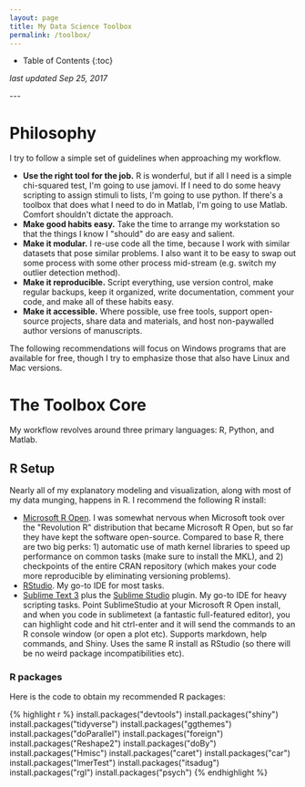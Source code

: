 ```yaml
---
layout: page
title: My Data Science Toolbox
permalink: /toolbox/
---
```


<style>
// Using numbers instead of bullets for listing
#markdown-toc ul {
    list-style: decimal;
}

#markdown-toc {
    border: 1px solid #aaa;
    padding: 1.5em;
    list-style: decimal;
    display: inline-block;
}
</style>

* Table of Contents
{:toc}
  
<p><i>last updated Sep 25, 2017</i></p>
---  
  
# Philosophy  
I try to follow a simple set of guidelines when approaching my workflow.
 - __Use the right tool for the job.__ R is wonderful, but if all I need is a simple chi-squared test, I'm going to use jamovi. If I need to do some heavy scripting to assign stimuli to lists, I'm going to use python. If there's a toolbox that does what I need to do in Matlab, I'm going to use Matlab. Comfort shouldn't dictate the approach.  
 - __Make good habits easy.__ Take the time to arrange my workstation so that the things I know I "should" do are easy and salient.
 - __Make it modular.__ I re-use code all the time, because I work with similar datasets that pose similar problems. I also want it to be easy to swap out some process with some other process mid-stream (e.g. switch my outlier detection method).
 - __Make it reproducible.__ Script everything, use version control, make regular backups, keep it organized, write documentation, comment your code, and make all of these habits easy.
 - __Make it accessible.__ Where possible, use free tools, support open-source projects, share data and materials, and host non-paywalled author versions of manuscripts.

The following recommendations will focus on Windows programs that are available for free, though I try to emphasize those that also have Linux and Mac versions.  
  
# The Toolbox Core
My workflow revolves around three primary languages: R, Python, and Matlab.  
  
## R Setup
Nearly all of my explanatory modeling and visualization, along with most of my data munging, happens in R. I recommend the following R install:

- [Microsoft R Open](https://mran.microsoft.com/open/). I was somewhat nervous when Microsoft took over the "Revolution R" distribution that became Microsoft R Open, but so far they have kept the software open-source. Compared to base R, there are two big perks: 1) automatic use of math kernel libraries to speed up performance on common tasks (make sure to install the MKL), and 2) checkpoints of the entire CRAN repository (which makes your code more reproducible by eliminating versioning problems).
- [RStudio](https://www.rstudio.com/products/rstudio/download/#download). My go-to IDE for most tasks.
- [Sublime Text 3](https://www.sublimetext.com) plus the [Sublime Studio](https://github.com/christophsax/SublimeStudio) plugin. My go-to IDE for heavy scripting tasks. Point SublimeStudio at your Microsoft R Open install, and when you code in sublimetext (a fantastic full-featured editor), you can highlight code and hit ctrl-enter and it will send the commands to an R console window (or open a plot etc). Supports markdown, help commands, and Shiny. Uses the same R install as RStudio (so there will be no weird package incompatibilities etc).

### R packages
Here is the code to obtain my recommended R packages:

{% highlight r %}
install.packages("devtools")
install.packages("shiny")
install.packages("tidyverse")
install.packages("ggthemes")
install.packages("doParallel")
install.packages("foreign")
install.packages("Reshape2")
install.packages("doBy")
install.packages("Hmisc")
install.packages("caret")
install.packages("car")
install.packages("lmerTest")
install.packages("itsadug")
install.packages("rgl")
install.packages("psych")
{% endhighlight %}
